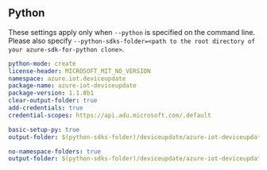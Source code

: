 ## Python

These settings apply only when `--python` is specified on the command line.
Please also specify `--python-sdks-folder=<path to the root directory of your azure-sdk-for-python clone>`.

``` yaml $(track2)
python-mode: create
license-header: MICROSOFT_MIT_NO_VERSION
namespace: azure.iot.deviceupdate
package-name: azure-iot-deviceupdate
package-version: 1.1.0b1
clear-output-folder: true
add-credentials: true
credential-scopes: https://api.adu.microsoft.com/.default
```

``` yaml $(python-mode) == 'create' && $(track2)
basic-setup-py: true
output-folder: $(python-sdks-folder)/deviceupdate/azure-iot-deviceupdate
```

``` yaml $(python-mode) == 'update' && $(track2)
no-namespace-folders: true
output-folder: $(python-sdks-folder)/deviceupdate/azure-iot-deviceupdate/azure/iot/deviceupdate
```
